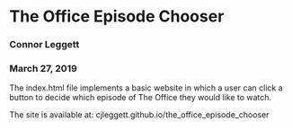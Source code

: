 # The Office Episode Chooser
### Connor Leggett
### March 27, 2019

The index.html file implements a basic website in which a user can click a button to decide which episode of The Office
they would like to watch.

The site is available at: cjleggett.github.io/the_office_episode_chooser
